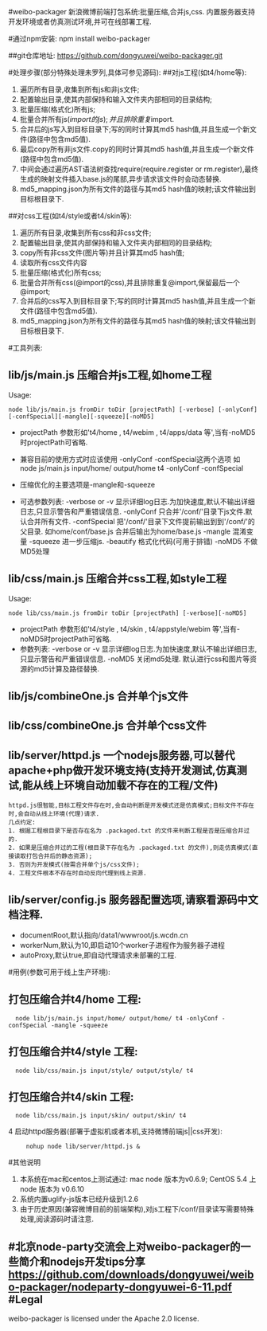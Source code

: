 #weibo-packager 
新浪微博前端打包系统:批量压缩,合并js,css. 内置服务器支持开发环境或者仿真测试环境,并可在线部署工程.

#通过npm安装:
	npm install weibo-packager 

##git仓库地址:
https://github.com/dongyuwei/weibo-packager.git

#处理步骤(部分特殊处理未罗列,具体可参见源码):
##对js工程(如t4/home等):
  1. 遍历所有目录,收集到所有js和非js文件;
  2. 配置输出目录,使其内部保持和输入文件夹内部相同的目录结构;
  3. 批量压缩(格式化)所有js;
  4. 批量合并所有js($import的js);并且排除重复$import.
  5. 合并后的js写入到目标目录下;写的同时计算其md5 hash值,并且生成一个新文件(路径中包含md5值).
  6. 最后copy所有非js文件.copy的同时计算其md5 hash值,并且生成一个新文件(路径中包含md5值).
  7. 中间会通过遍历AST语法树查找require(require.register or rm.register),最终生成的映射文件插入base.js的尾部,异步请求该文件时会动态替换.
  8. md5_mapping.json为所有文件的路径与其md5 hash值的映射;该文件输出到目标根目录下.
  
##对css工程(如t4/style或者t4/skin等):
  1. 遍历所有目录,收集到所有css和非css文件;
  2. 配置输出目录,使其内部保持和输入文件夹内部相同的目录结构;
  3. copy所有非css文件(图片等)并且计算其md5 hash值;
  4. 读取所有css文件内容
  5. 批量压缩(格式化)所有css;
  6. 批量合并所有css(@import的css),并且排除重复@import,保留最后一个@import;
  7. 合并后的css写入到目标目录下;写的同时计算其md5 hash值,并且生成一个新文件(路径中包含md5值).
  8. md5_mapping.json为所有文件的路径与其md5 hash值的映射;该文件输出到目标根目录下.


#工具列表:

## lib/js/main.js  压缩合并js工程,如home工程
Usage: 
```
node lib/js/main.js fromDir toDir [projectPath] [-verbose] [-onlyConf] [-confSpecial][-mangle][-squeeze][-noMD5]
```

  * projectPath 参数形如't4/home , t4/webim , t4/apps/data 等',当有-noMD5时projectPath可省略.
  * 兼容目前的使用方式时应该使用 -onlyConf -confSpecial这两个选项
如 node js/main.js input/home/ output/home t4 -onlyConf -confSpecial
  * 压缩优化的主要选项是-mangle和-squeeze
	
  * 可选参数列表:
	-verbose or -v 显示详细log日志.为加快速度,默认不输出详细日志,只显示警告和严重错误信息.
	-onlyConf 只合并'/conf/'目录下js文件.默认合并所有文件.
	-confSpecial 把'/conf/'目录下文件提前输出到到'/conf/'的父目录. 如home/conf/base.js 合并后输出为home/base.js
	-mangle 混淆变量
	-squeeze 进一步压缩js.
	-beautify 格式化代码(可用于排错)
	-noMD5 不做MD5处理
	
## lib/css/main.js 压缩合并css工程,如style工程
Usage: 
```
node lib/css/main.js fromDir toDir [projectPath] [-verbose][-noMD5]
```
 
  * projectPath 参数形如't4/style , t4/skin , t4/appstyle/webim 等',当有-noMD5时projectPath可省略.
  * 参数列表:
	-verbose or -v 显示详细log日志.为加快速度,默认不输出详细日志,只显示警告和严重错误信息.
	-noMD5 关闭md5处理. 默认进行css和图片等资源的md5计算及路径替换.
	
## lib/js/combineOne.js 合并单个js文件
	
## lib/css/combineOne.js 合并单个css文件

## lib/server/httpd.js 一个nodejs服务器,可以替代apache+php做开发环境支持(支持开发测试,仿真测试,能从线上环境自动加载不存在的工程/文件)
	httpd.js很智能,目标工程文件存在时,会自动判断是开发模式还是仿真模式;目标文件不存在时,会自动从线上环境(代理)请求.
	几点约定:   
	1. 根据工程根目录下是否存在名为 .packaged.txt 的文件来判断工程是否是压缩合并过的.
	2. 如果是压缩合并过的工程(根目录下存在名为 .packaged.txt 的文件),则走仿真模式(直接读取打包合并后的静态资源);
	3. 否则为开发模式(按需合并单个js/css文件);
	4. 工程文件根本不存在时自动反向代理到线上资源.

## lib/server/config.js 服务器配置选项,请察看源码中文档注释.
 * documentRoot,默认指向/data1/wwwroot/js.wcdn.cn
 * workerNum,默认为10,即启动10个worker子进程作为服务器子进程
 * autoProxy,默认true,即自动代理请求未部署的工程.

#用例(参数可用于线上生产环境):
## 打包压缩合并t4/home 工程:
```
  node lib/js/main.js input/home/ output/home/ t4 -onlyConf -confSpecial -mangle -squeeze 
```

## 打包压缩合并t4/style 工程:
```
  node lib/css/main.js input/style/ output/style/ t4 
```

## 打包压缩合并t4/skin 工程:
```
  node lib/css/main.js input/skin/ output/skin/ t4 
```

4 启动httpd服务器(部署于虚拟机或者本机,支持微博前端js||css开发):
  ```
       nohup node lib/server/httpd.js &
  ```

#其他说明
 1. 本系统在mac和centos上测试通过: mac node 版本为v0.6.9; CentOS 5.4 上 node 版本为 v0.6.10
 2. 系统内置uglify-js版本已经升级到1.2.6
 3. 由于历史原因(兼容微博目前的前端架构),对js工程下/conf/目录读写需要特殊处理,阅读源码时请注意.

#北京node-party交流会上对weibo-packager的一些简介和nodejs开发tips分享
https://github.com/downloads/dongyuwei/weibo-packager/nodeparty-dongyuwei-6-11.pdf
#Legal
-----
weibo-packager is licensed under the Apache 2.0 license.